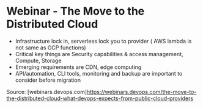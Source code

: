 # Webinar - The Move to the Distributed Cloud
* Infrastructure lock in, serverless lock you to provider ( AWS lambda is not same as GCP functions)
* Critical key things are Security capabilities & access management, Compute, Storage
* Emerging requirements are CDN, edge computing
* API/automation, CLI tools, monitoring and backup are important to consider before migration


Source: [webinars.devops.com]https://webinars.devops.com/the-move-to-the-distributed-cloud-what-devops-expects-from-public-cloud-providers
